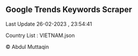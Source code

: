 

## Google Trends Keywords Scraper 
 
Last Update 26-02-2023 , 23:54:41

Country List :
VIETNAM.json



© Abdul Muttaqin 
